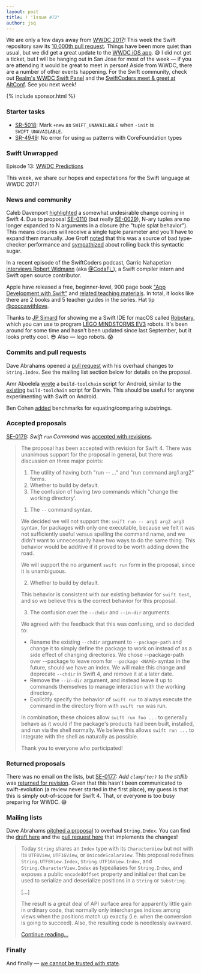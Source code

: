 ```yaml
---
layout: post
title: ! 'Issue #72'
author: jsq
---
```


We are only a few days away from [WWDC 2017](https://www.apple.com/apple-events/june-2017/)! This week the Swift repository saw its [10,000th pull request](https://github.com/apple/swift/pull/10000). Things have been more quiet than usual, but we did get a great update to the [WWDC iOS app](https://twitter.com/simjp/status/869636941402128384). 😅 I did not get a ticket, but I will be hanging out in San Jose for most of the week &mdash; if you are attending it would be great to meet in person! Aside from WWDC, there are a number of other events happening. For the Swift community, check out [Realm's WWDC Swift Panel](https://www.eventbrite.com/e/wwdc-2017-swift-panel-tickets-34611623297) and the [SwiftCoders meet & greet at AltConf](https://swiftcoders.eventfarm.com/tokens/sessionAllocate?tr=TlhKc8G69iLw1UJU6FTxvEyHdjwwkAzElgPXPVuoEFl6ZuqwAKuwPs). See you next week!

<!--excerpt-->

{% include sponsor.html %}

### Starter tasks

- [SR-5018](https://bugs.swift.org/browse/SR-5018): Mark `+new` as `SWIFT_UNAVAILABLE` when `-init` is `SWIFT_UNAVAILABLE`.
- [SR-4949](https://bugs.swift.org/browse/SR-4949): No error for using `as` patterns with CoreFoundation types

### Swift Unwrapped

Episode 13: [WWDC Predictions](https://spec.fm/podcasts/swift-unwrapped/70310)

This week, we share our hopes and expectations for the Swift language at WWDC 2017!

### News and community

Caleb Davenport [highlighted](https://twitter.com/calebd/status/867739062706286592) a somewhat undesirable change coming in Swift 4. Due to proposal [SE-0110](https://github.com/apple/swift-evolution/blob/master/proposals/0110-distingish-single-tuple-arg.md) (but really [SE-0029](https://github.com/apple/swift-evolution/blob/master/proposals/0029-remove-implicit-tuple-splat.md)), N-ary tuples are no longer expanded to N arguments in a closure (the "tuple splat behavior"). This means closures will receive a single tuple parameter and you'll have to expand them manually. Joe Groff [noted](https://twitter.com/jckarter/status/867750246935216128) that this was a source of bad type-checker performance and [sympathized](https://twitter.com/jckarter/status/867766410172182528) about rolling back this syntactic sugar.

In a recent episode of the SwiftCoders podcast, Garric Nahapetian [interviews Robert Widmann](https://swiftcoders.podbean.com/?p=7021942) (aka [@CodaFi_](https://twitter.com/CodaFi_)), a Swift compiler intern and Swift open source contributor.

Apple have released a free, beginner-level, 900 page book ["App Development with Swift"](https://itunes.apple.com/us/book/app-development-with-swift/id1219117996?mt=11) and [related teaching materials](https://itunes.apple.com/us/book/app-development-with-swift/id1219118093?mt=11). In total, it looks like there are 2 books and 5 teacher guides in the series. Hat tip [@cocoawithlove](https://twitter.com/cocoawithlove/status/869514258265980929).

Thanks to [JP Simard](https://twitter.com/simjp) for showing me a Swift IDE for macOS called [Robotary](https://robotaryapp.com), which you can use to program [LEGO MINDSTORMS EV3](http://www.lego.com/en-us/mindstorms/products/mindstorms-ev3-31313) robots. It's been around for some time and hasn't been updated since last September, but it looks pretty cool. 😎 Also &mdash; lego robots. 😱

### Commits and pull requests

Dave Abrahams opened a [pull request](https://github.com/apple/swift/pull/9806) with his overhaul changes to `String.Index`. See the mailing list section below for details on the proposal.

Amr Aboelela [wrote](https://github.com/apple/swift/pull/9785) a `build-toolchain` script for Android, similar to the [existing](https://github.com/apple/swift/blob/master/utils/build-toolchain) `build-toolchain` script for Darwin. This should be useful for anyone experimenting with Swift on Android.

Ben Cohen [added](https://github.com/apple/swift/pull/10030) benchmarks for equating/comparing substrings.

### Accepted proposals

[SE-0179](https://github.com/apple/swift-evolution/blob/master/proposals/0179-swift-run-command.md): *Swift `run` Command* was [accepted with revisions](https://lists.swift.org/pipermail/swift-evolution-announce/2017-May/000383.html).

> The proposal has been accepted with revision for Swift 4. There was unanimous support for the proposal in general, but there was discussion on three major points:
>
> 1. The utility of having both "run -- ..." and "run command arg1 arg2" forms.
> 2. Whether to build by default.
> 3. The confusion of having two commands which "change the working directory'.
>
> 1) The `--` command syntax.
>
> We decided we will not support the: `swift run -- arg1 arg2 arg3` syntax, for packages with only one executable, because we felt it was not sufficiently useful versus spelling the command name, and we didn't want to unnecessarily have two ways to do the same thing. This behavior would be additive if it proved to be worth adding down the road.
>
> We will support the no argument `swift run` form in the proposal, since it is unambiguous.
>
> 2) Whether to build by default.
>
> This behavior is consistent with our existing behavior for `swift test`, and so we believe this is the correct behavior for this proposal.
>
> 3) The confusion over the `--chdir` and `--in-dir` arguments.
>
> We agreed with the feedback that this was confusing, and so decided to:
>
> * Rename the existing `--chdir` argument to `--package-path` and change it to simply define the package to work on instead of as a side effect of changing directories. We chose --package-path over --package to leave room for `--package <NAME>` syntax in the future, should we have an index. We will make this change and deprecate `--chdir` in Swift 4, and remove it at a later date.
> * Remove the `--in-dir` argument, and instead leave it up to commands themselves to manage interaction with the working directory.
> * Explicitly specify the behavior of `swift run` to always execute the command in the directory from with `swift run` was run.
>
> In combination, these choices allow `swift run foo ...` to generally behave as it would if the package's products had been built, installed, and run via the shell normally. We believe this allows `swift run ...` to integrate with the shell as naturally as possible.
>
> Thank you to everyone who participated!

### Returned proposals

There was no email on the lists, but [SE-0177](https://github.com/apple/swift-evolution/blob/master/proposals/0177-add-clamped-to-method.md): *Add `clamp(to:)` to the stdlib* was [returned for revision](https://github.com/apple/swift-evolution/commit/27848f930e25feaeeea0188fc34c926181a5b82e#diff-4987d3dddf79dfdceaa0718c5fd2ecac). Given that this hasn't been communicated to swift-evolution (a review never started in the first place), my guess is that this is simply out-of-scope for Swift 4. That, or everyone is too busy preparing for WWDC. 😅

### Mailing lists

Dave Abrahams [pitched a proposal](https://lists.swift.org/pipermail/swift-evolution/Week-of-Mon-20170522/036839.html) to overhaul `String.Index`. You can find the [draft here](https://github.com/dabrahams/swift-evolution/blob/string-index-overhaul/proposals/NNNN-string-index-overhaul.md) and the [pull request here](https://github.com/apple/swift/pull/9806) that implements the changes!

> Today `String` shares an `Index` type with its `CharacterView` but not with its `UTF8View`, `UTF16View`, or `UnicodeScalarView`.  This proposal redefines `String.UTF8View.Index`, `String.UTF16View.Index`, and `String.CharacterView.Index` as typealiases for `String.Index`, and exposes a public `encodedOffset` property and initializer that can be used to serialize and deserialize positions in a `String` or `Substring`.
>
> [...]
>
> The result is a great deal of API surface area for apparently little gain in ordinary code, that normally only interchanges indices among views when the positions match up exactly (i.e. when the conversion is going to succeed).  Also, the resulting code is needlessly awkward.
>
> [Continue reading...](https://github.com/dabrahams/swift-evolution/blob/string-index-overhaul/proposals/NNNN-string-index-overhaul.md)

### Finally

And finally &mdash; [we cannot be trusted with state](https://twitter.com/SwiftMonads/status/869992691358089216).

